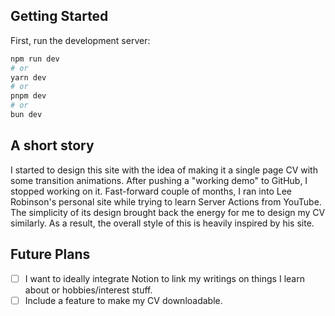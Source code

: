 ## Getting Started

First, run the development server:

```bash
npm run dev
# or
yarn dev
# or
pnpm dev
# or
bun dev
```

## A short story

I started to design this site with the idea of making it a single page CV with some transition animations. After pushing a "working demo" to GitHub, I stopped working on it. Fast-forward couple of months, I ran into Lee Robinson's personal site while trying to learn Server Actions from YouTube. The simplicity of its design brought back the energy for me to design my CV similarly. As a result, the overall style of this is heavily inspired by his site.

## Future Plans

- [ ] I want to ideally integrate Notion to link my writings on things I learn about or hobbies/interest stuff.
- [ ] Include a feature to make my CV downloadable.
